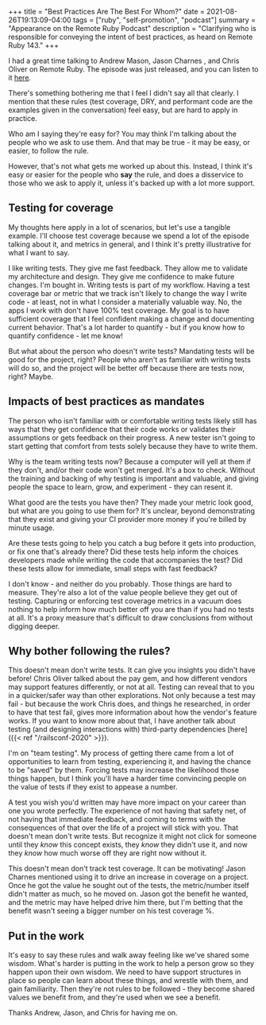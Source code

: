 +++
title = "Best Practices Are The Best For Whom?"
date = 2021-08-26T19:13:09-04:00
tags = ["ruby", "self-promotion", "podcast"]
summary = "Appearance on the Remote Ruby Podcast"
description = "Clarifying who is responsible for conveying the intent of best practices, as heard on Remote Ruby 143."
+++

I had a great time talking to Andrew Mason, Jason Charnes , and Chris Oliver on Remote Ruby. The episode was just released, and you can listen to it [here](https://remoteruby.transistor.fm/143).

There's something bothering me that I feel I didn't say all that clearly. I mention that these rules (test coverage, DRY, and performant code are the examples given in the conversation) feel easy, but are hard to apply in practice.

Who am I saying they're easy for? You may think I'm talking about the people who we ask to use them. And that may be true - it may be easy, or easier, to follow the rule.

However, that's not what gets me worked up about this. Instead, I think it's easy or easier for the people who __say__ the rule, and does a disservice to those who we ask to apply it, unless it's backed up with a lot more support.

## Testing for coverage

My thoughts here apply in a lot of scenarios, but let's use a tangible example. I'll choose test coverage because we spend a lot of the episode talking about it, and metrics in general, and I think it's pretty illustrative for what I want to say.

I like writing tests. They give me fast feedback. They allow me to validate my architecture and design. They give me confidence to make future changes. I'm bought in. Writing tests is part of my workflow. Having a test coverage bar or metric that we track isn't likely to change the way I write code - at least, not in what I consider a materially valuable way. No, the apps I work with don't have 100% test coverage. My goal is to have sufficient coverage that I feel confident making a change and documenting current behavior. That's a lot harder to quantify - but if you know how to quantify confidence - let me know!

But what about the person who doesn't write tests? Mandating tests will be good for the project, right? People who aren't as familiar with writing tests will do so, and the project will be better off because there are tests now, right? Maybe.

## Impacts of best practices as mandates

The person who isn't familiar with or comfortable writing tests likely still has ways that they get confidence that their code works or validates their assumptions or gets feedback on their progress. A new tester isn't going to start getting that comfort from tests solely because they have to write them.

Why is the team writing tests now? Because a computer will yell at them if they don't, and/or their code won't get merged. It's a box to check. Without the training and backing of why testing is important and valuable, and giving people the space to learn, grow, and experiment - they can resent it.

What good are the tests you have then? They made your metric look good, but what are you going to use them for? It's unclear, beyond demonstrating that they exist and giving your CI provider more money if you're billed by minute usage.

Are these tests going to help you catch a bug before it gets into production, or fix one that's already there? Did these tests help inform the choices developers made while writing the code that accompanies the test? Did these tests allow for immediate, small steps with fast feedback?

I don't know - and neither do you probably. Those things are hard to measure. They're also a lot of the value people believe they get out of testing. Capturing or enforcing test coverage metrics in a vacuum does nothing to help inform how much better off you are than if you had no tests at all. It's a proxy measure that's difficult to draw conclusions from without digging deeper.

## Why bother following the rules?

This doesn't mean don't write tests. It can give you insights you didn't have before! Chris Oliver talked about the pay gem, and how different vendors may support features differently, or not at all. Testing can reveal that to you in a quicker/safer way than other explorations. Not only because a test may fail - but because the work Chris does, and things he researched, in order to have that test fail, gives more information about how the vendor's feature works. If you want to know more about that, I have another talk about testing (and designing interactions with) third-party dependencies [here]({{< ref "/railsconf-2020" >}}).

I'm on "team testing". My process of getting there came from a lot of opportunities to learn from testing, experiencing it, and having the chance to be "saved" by them. Forcing tests may increase the likelihood those things happen, but I think you'll have a harder time convincing people on the value of tests if they exist to appease a number.

A test you wish you'd written may have more impact on your career than one you wrote perfectly. The experience of not having that safety net, of not having that immediate feedback, and coming to terms with the consequences of that over the life of a project will stick with you. That doesn't mean don't write tests. But recognize it might not click for someone until they *know* this concept exists, they *know* they didn't use it, and now they *know* how much worse off they are right now without it.

This doesn't mean don't track test coverage. It can be motivating! Jason Charnes mentioned using it to drive an increase in coverage on a project. Once he got the value he sought out of the tests, the metric/number itself didn't matter as much, so he moved on. Jason got the benefit he wanted, and the metric may have helped drive him there, but I'm betting that the benefit wasn't seeing a bigger number on his test coverage %.

## Put in the work

It's easy to say these rules and walk away feeling like we've shared some wisdom. What's harder is putting in the work to help a person grow so they happen upon their own wisdom. We need to have support structures in place so people can learn about these things, and wrestle with them, and gain familiarity. Then they're not rules to be followed - they become shared values we benefit from, and they're used when we see a benefit.

Thanks Andrew, Jason, and Chris for having me on.
